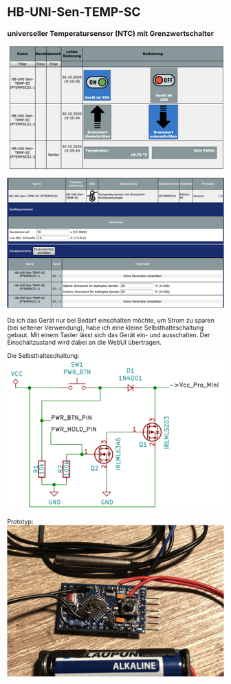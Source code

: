 # HB-UNI-Sen-TEMP-SC
### universeller Temperatursensor (NTC) mit Grenzwertschalter

![CCU_Bedienung](Images/CCU_Bedienung.png)

![CCU_Einstellungen](Images/CCU_Einstellungen.png)

Da ich das Gerät nur bei Bedarf einschalten möchte, um Strom zu sparen (bei seltener Verwendung), habe ich eine kleine Selbsthalteschaltung gebaut.
Mit einem Taster lässt sich das Gerät ein- und ausschalten.
Der Einschaltzustand wird dabei an die WebUI übertragen.

Die Selbsthalteschaltung:
![Selbsthalteschaltung](Images/Selbsthalteschaltung.png)

Prototyp:
![Proto](Images/Prototyp.jpg)
